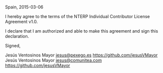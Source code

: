 Spain, 2015-03-06

I hereby agree to the terms of the NTERP Individual Contributor License
Agreement v1.0.

I declare that I am authorized and able to make this agreement and sign this
declaration.

Signed,

Jesús Ventosinos Mayor jesus@pexego.es https://github.com/jesusVMayor
Jesús Ventosinos Mayor jesus@comunitea.com https://github.com/jesusVMayor
